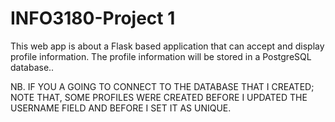 # INFO3180-Project 1

This web app is about a Flask based application that can accept and display profile information. 
The profile information will be stored in a PostgreSQL database..

NB. IF YOU A GOING TO CONNECT TO THE DATABASE THAT I CREATED; NOTE THAT,
SOME PROFILES WERE CREATED BEFORE I UPDATED THE USERNAME FIELD AND BEFORE I SET IT AS UNIQUE.

